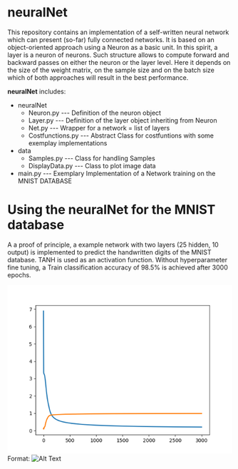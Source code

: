 # neuralNet
This repository contains an implementation of a self-written neural network which can present (so-far) fully connected networks.
It is based on an object-oriented approach using a Neuron as a basic unit. In this spirit, a layer is a neuron of neurons. Such structure allows to compute forward and backward passes on either the neuron or the layer level. Here it depends on the size of the weight matrix, on the sample size and on the batch size which of both approaches will result in the best performance. 

__neuralNet__ includes:
* neuralNet
  * Neuron.py          --- Definition of the neuron object
  * Layer.py           --- Definition of the layer object inheriting from Neuron 
  * Net.py             --- Wrapper for a network = list of layers
  * Costfunctions.py   --- Abstract Class for costfuntions with some exemplay implementations
* data
  * Samples.py         --- Class for handling Samples
  * DisplayData.py     --- Class to plot image data
* main.py              --- Exemplary Implementation of a Network training on the MNIST DATABASE


# Using the neuralNet for the MNIST database
A a proof of principle, a example network with two layers (25 hidden, 10 output) is implemented to predict the handwritten digits
of the MNIST database. TANH is used as an activation function. Without hyperparameter fine tuning, a Train classification accuracy of 98.5% is achieved after 3000 epochs.

![Cost and Accuracy as a function of epochs](/img/error.png)
Format: ![Alt Text](url)
